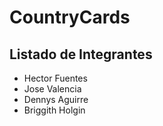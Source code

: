 # CountryCards

## Listado de Integrantes
- Hector Fuentes
- Jose Valencia
- Dennys Aguirre
- Briggith Holgin
